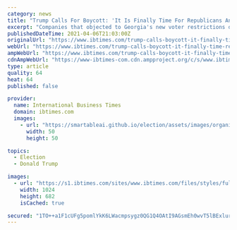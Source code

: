```yaml
---
category: news
title: "Trump Calls For Boycott: 'It Is Finally Time For Republicans And Conservatives To Fight Back'"
excerpt: "Companies that objected to Georgia's new voter restrictions drew Trump's ire, who maintains his presidential loss there was illegitimate."
publishedDateTime: 2021-04-06T21:03:00Z
originalUrl: "https://www.ibtimes.com/trump-calls-boycott-it-finally-time-republicans-conservatives-fight-back-3175776"
webUrl: "https://www.ibtimes.com/trump-calls-boycott-it-finally-time-republicans-conservatives-fight-back-3175776"
ampWebUrl: "https://www.ibtimes.com/trump-calls-boycott-it-finally-time-republicans-conservatives-fight-back-3175776?amp=1"
cdnAmpWebUrl: "https://www-ibtimes-com.cdn.ampproject.org/c/s/www.ibtimes.com/trump-calls-boycott-it-finally-time-republicans-conservatives-fight-back-3175776?amp=1"
type: article
quality: 64
heat: 64
published: false

provider:
  name: International Business Times
  domain: ibtimes.com
  images:
    - url: "https://smartableai.github.io/election/assets/images/organizations/ibtimes.com-50x50.jpg"
      width: 50
      height: 50

topics:
  - Election
  - Donald Trump

images:
  - url: "https://s1.ibtimes.com/sites/www.ibtimes.com/files/styles/full/public/2021/03/21/donald-trump-appears-to-be-planning-a-return.jpg"
    width: 1024
    height: 682
    isCached: true

secured: "1TO++a1F1cUFg5pomlYkK6LWacmpsygz0QG1Q4OAtI9AGsmEh0wvT5lBExlurpWrNUAL7U7/rS7d1lBLEx5UqsUqAOAh9RMvr13vcbFycupyRr9e967uGv5sWit6+JvzPPxTpXn4dnhTCL8j11mMGu+R0SdGHVdXvLim4J9Pz1bDyYuS/epqjrA0qOfs//MKIkVcVIDSfV4gHpI7SGAqMw9FsZvM6f3PQqehlWKZ7d0ADovNPJt4caoBAN/sqSuqSBmvXx1m85tWWxfl8YWYbpkkq+utvxIe8Ns14wXk5wCdbs2oidBHH2WczTbCE/yBUdCUyT0gFE5GAis6Kdsla0paxn9M/28eRMoHQs5ifaQ=;1L392nEuXX4QWUs7Bwh0lw=="
---
```


